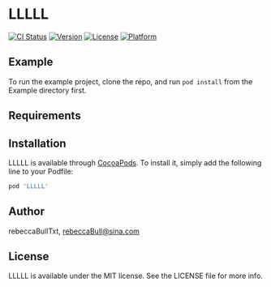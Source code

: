 # LLLLL

[![CI Status](https://img.shields.io/travis/rebeccaBullTxt/LLLLL.svg?style=flat)](https://travis-ci.org/rebeccaBullTxt/LLLLL)
[![Version](https://img.shields.io/cocoapods/v/LLLLL.svg?style=flat)](https://cocoapods.org/pods/LLLLL)
[![License](https://img.shields.io/cocoapods/l/LLLLL.svg?style=flat)](https://cocoapods.org/pods/LLLLL)
[![Platform](https://img.shields.io/cocoapods/p/LLLLL.svg?style=flat)](https://cocoapods.org/pods/LLLLL)

## Example

To run the example project, clone the repo, and run `pod install` from the Example directory first.

## Requirements

## Installation

LLLLL is available through [CocoaPods](https://cocoapods.org). To install
it, simply add the following line to your Podfile:

```ruby
pod 'LLLLL'
```

## Author

rebeccaBullTxt, rebeccaBull@sina.com

## License

LLLLL is available under the MIT license. See the LICENSE file for more info.
